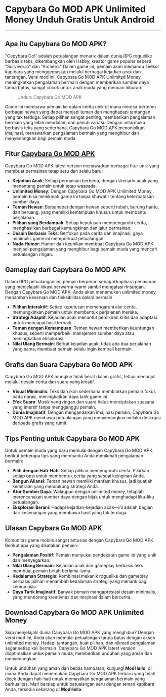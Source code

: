# Capybara Go MOD APK Unlimited Money Unduh Gratis Untuk Android

---

## Apa itu Capybara Go MOD APK?

"Capybara Go!" adalah petualangan menarik dalam dunia RPG roguelike berbasis teks, dikembangkan oleh Habby, kreator game populer seperti "Survivor.io" dan "Archero." Dalam game ini, pemain akan memandu seekor kapibara yang menggemaskan melalui berbagai kejadian acak dan tantangan. Versi mod ini, Capybara Go MOD APK Unlimited Money, meningkatkan pengalaman bermain dengan memberikan sumber daya tanpa batas, sangat cocok untuk anak muda yang mencari hiburan.

>Unduh: Capybara Go MOD APK

Game ini membawa pemain ke dalam cerita unik di mana mereka bertemu berbagai hewan yang dapat menjadi teman dan menghadapi tantangan yang tak terduga. Setiap pilihan sangat penting, memberikan pengalaman bermain yang lebih mendalam dan penuh variasi. Dengan antarmuka berbasis teks yang sederhana, Capybara Go MOD APK menonjolkan imajinasi, menawarkan pengalaman bermain yang menghibur dan menyenangkan bagi pemain muda.

## Fitur [Capybara Go MOD APK](https://s.net.vn/H2f8)

Capybara Go MOD APK latest version menawarkan berbagai fitur unik yang membuat permainan tetap seru dan selalu baru:

- **Kejadian Acak**: Setiap permainan berbeda, dengan skenario acak yang menantang pemain untuk tetap waspada.
- **Unlimited Money**: Dengan Capybara Go MOD APK Unlimited Money, pemain bisa menikmati game ini tanpa khawatir tentang keterbatasan sumber daya.
- **Teman Hewan**: Bersahabat dengan hewan seperti rubah, burung hantu, dan beruang, yang memiliki kemampuan khusus untuk membantu perjalanan.
- **Pilihan yang Berdampak**: Setiap keputusan mempengaruhi cerita, menghasilkan berbagai kemungkinan dan jalur permainan.
- **Desain Berbasis Teks**: Berfokus pada cerita dan imajinasi, gaya minimalis game ini memperkuat petualangan.
- **Nada Humor**: Humor dan keunikan membuat Capybara Go MOD APK menjadi pengalaman yang menghibur bagi pemain muda yang mencari petualangan ringan.

## Gameplay dari Capybara Go MOD APK

Dalam RPG petualangan ini, pemain berperan sebagai kapibara penasaran yang menjelajahi lokasi berwarna-warni sambil mengatasi rintangan. Dengan Capybara Go MOD APK, Anda akan menemukan unlimited money, menambah keseruan dan fleksibilitas dalam bermain.

- **Pilihan Interaktif**: Setiap keputusan memengaruhi alur cerita, memungkinkan pemain untuk membentuk perjalanan mereka.
- **Strategi Adaptif**: Kejadian acak menuntut pemikiran kritis dan adaptasi untuk mencapai hasil terbaik.
- **Teman dengan Kemampuan**: Teman hewan memberikan keuntungan khusus, seperti memperbaiki manajemen sumber daya atau meningkatkan eksplorasi.
- **Nilai Ulang Bermain**: Berkat kejadian acak, tidak ada dua perjalanan yang sama, membuat pemain selalu ingin kembali bermain.

## Grafis dan Suara Capybara Go MOD APK

Capybara Go MOD APK mungkin tidak berat dalam grafis, tetapi menonjol melalui desain cerita dan suara yang kreatif.

- **Visual Minimalis**: Teks dan ikon sederhana membiarkan pemain fokus pada narasi, meningkatkan daya tarik game ini.
- **Efek Suara**: Musik yang ringan dan suara halus menciptakan suasana yang imersif tanpa mengganggu pemain.
- **Dunia Imajinatif**: Dengan mengandalkan imajinasi pemain, Capybara Go MOD APK membawa petualangan yang menyenangkan melalui deskripsi daripada grafis yang rumit.

## Tips Penting untuk Capybara Go MOD APK

Untuk pemain muda yang baru memulai dengan Capybara Go MOD APK, berikut beberapa tips yang membantu Anda menikmati pengalaman bermain:

- **Pilih dengan Hati-Hati**: Setiap pilihan memengaruhi cerita. Pikirkan setiap opsi untuk membentuk cerita yang sesuai keinginan Anda.
- **Bangun Aliansi**: Teman hewan memiliki manfaat khusus, jadi buatlah kemitraan yang mendukung strategi Anda.
- **Atur Sumber Daya**: Walaupun dengan unlimited money, tetaplah merencanakan sumber daya dengan bijak untuk menghadapi liku-liku petualangan.
- **Eksplorasi Berani**: Hadapi kejadian-kejadian acak—ini adalah bagian dari kesenangan yang membawa hasil yang tak terduga.

## Ulasan Capybara Go MOD APK

Komunitas game mobile sangat antusias dengan Capybara Go MOD APK. Berikut apa yang dikatakan pemain:

- **Pengalaman Positif**: Pemain menyukai pendekatan game ini yang unik dan menyegarkan.
- **Nilai Ulang Bermain**: Kejadian acak dan gameplay berbasis teks membuat pemain betah berlama-lama.
- **Kedalaman Strategis**: Kombinasi mekanik roguelike dan gameplay berbasis pilihan menambah kedalaman strategi yang menarik bagi semua usia.
- **Daya Tarik Imajinatif**: Banyak pemain mengapresiasi desain minimalis, yang mendorong kreativitas dan imajinasi dalam bercerita.

## Download Capybara Go MOD APK Unlimited Money

Siap menjelajahi dunia Capybara Go MOD APK yang menghibur? Dengan versi mod ini, Anda akan memulai petualangan tanpa batas dengan akses unlimited money. Hadapi tantangan, buat pilihan, dan nikmati pengalaman segar setiap kali bermain. Capybara Go MOD APK latest version dioptimalkan untuk pemain muda, memberikan unduhan yang aman dan menyenangkan.

Untuk unduhan yang aman dan bebas hambatan, kunjungi **ModHello**, di mana Anda dapat menemukan Capybara Go MOD APK terbaru yang telah dicek dengan hati-hati untuk memastikan pengalaman bermain yang berkualitas. Mari bersiap untuk petualangan seru dengan teman kapibara Anda, tersedia sekarang di **ModHello**.
